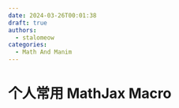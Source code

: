 ```yaml
---
date: 2024-03-26T00:01:38
draft: true
authors:
  - stalomeow
categories:
  - Math And Manim
---
```


# 个人常用 MathJax Macro

<!-- more -->
